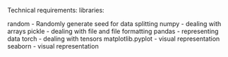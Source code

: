 Technical requirements:
libraries:

random - Randomly generate seed for data splitting
numpy - dealing with arrays
pickle - dealing with file and file formatting
pandas - representing data
torch - dealing with tensors
matplotlib.pyplot - visual representation
seaborn - visual representation
